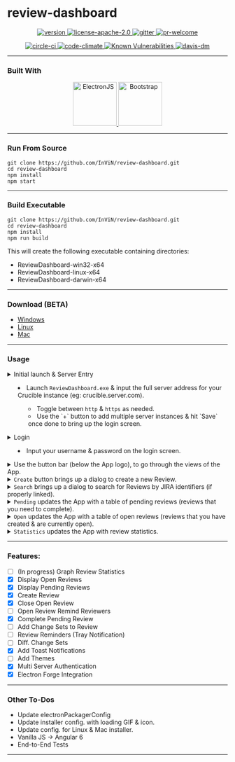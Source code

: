 # review-dashboard

<p align="center">
 <a href="https://github.com/InViN/review-dashboard/releases">
  <img src="https://badge.fury.io/gh/InViN%2Freview-dashboard.svg" alt="version" />
 </a>
 <a href="https://opensource.org/licenses/Apache-2.0">
  <img src="https://img.shields.io/badge/License-Apache%202.0-blue.svg" alt="license-apache-2.0" />
 </a>
 <a href="https://gitter.im/review-dashboard">
  <img src="https://badges.gitter.im/Join%20Chat.svg" alt="gitter" />
 </a>
 <a href="https://github.com/InViN/review-dashboard/pulls">
  <img src="https://img.shields.io/badge/PRs-welcome-brightgreen.svg" alt="pr-welcome" />
 </a>
</p>
<p align="center">
 <a href="https://circleci.com/gh/InViN/review-dashboard">
  <img src="https://circleci.com/gh/InViN/review-dashboard.svg?style=shield" alt="circle-ci" />
 </a>
 <a href="https://codeclimate.com/github/InViN/review-dashboard/maintainability">
  <img src="https://api.codeclimate.com/v1/badges/c1ed2e39a2588049dc7f/maintainability" alt="code-climate"/>
 </a>
 <a href="https://snyk.io/test/github/InViN/review-dashboard">
  <img src="https://snyk.io/test/github/InViN/review-dashboard/badge.svg" alt="Known Vulnerabilities" data-canonical-src="https://snyk.io/test/github/InViN/review-dashboard" style="max-width:100%;" />
 </a>
 <a href="https://david-dm.org/InViN/review-dashboard">
  <img src="https://david-dm.org/InViN/review-dashboard.svg" alt="davis-dm" />
 </a>
</p>

---

### Built With

<p align="center">
 <a href="https://electronjs.org/">
  <img src="https://raw.githubusercontent.com/InViN/review-dashboard/master/resources/logo/electron-logo.svg?sanitize=true" alt="ElectronJS" height="100" width="100" />
 </a>
 <a href="https://getbootstrap.com/">
  <img src="https://raw.githubusercontent.com/InViN/review-dashboard/master/resources/logo/bootstrap-logo.svg?sanitize=true" alt="Bootstrap" height="100" width="100" />
 </a>
</p>

---

### Run From Source
```
git clone https://github.com/InViN/review-dashboard.git
cd review-dashboard
npm install
npm start
```

---

### Build Executable
```
git clone https://github.com/InViN/review-dashboard.git
cd review-dashboard
npm install
npm run build
```
This will create the following executable containing directories:
 - ReviewDashboard-win32-x64
 - ReviewDashboard-linux-x64
 - ReviewDashboard-darwin-x64

---

### Download (BETA)

- [Windows](https://github.com/InViN/review-dashboard/releases/download/v0.1.0-beta/ReviewDashboard-win32-x64.zip)
- [Linux](https://github.com/InViN/review-dashboard/releases/download/v0.1.0-beta/ReviewDashboard-linux-x64.zip)
- [Mac](https://github.com/InViN/review-dashboard/releases/download/v0.1.0-beta/ReviewDashboard-darwin-x64.zip)

---
### Usage
 
<details>
  <summary>
    Initial launch & Server Entry
    <ul>
      <li>
        Launch <code>ReviewDashboard.exe</code> & input the full server address for your Crucible instance (eg: crucible.server.com).
      </li>
      <ul>
        <li>
          Toggle between <code>http</code> & <code>https</code> as needed.
        </li>
        <li>
          Use the `+` button to add multiple server instances & hit `Save` once done to bring up the login screen.
        </li>
      </ul>
    </ul>
  </summary>
  <a href="#"><img src="https://imgur.com/nOmnfCz.gif" title="ReviewDashboard" /></a>
</details>

<details>
  <summary>
    Login
    <ul>
      <li>
        Input your username & password on the login screen.
      </li>
    </ul>
  </summary>
  <a href="#"><img src="https://imgur.com/Q8Gb8op.gif" title="ReviewDashboard" /></a>
</details>

<details>
  <summary>
    Use the button bar (below the App logo), to go through the views of the App.
  </summary>
  <a href="#"><img src="https://i.imgur.com/FsAOcFE.png" title="ReviewDashboard" /></a>
</details>

<details>
  <summary>
    <code>Create</code> button brings up a dialog to create a new Review.
  </summary>
  <a href="#"><img src="https://imgur.com/Szcg81J.gif" title="ReviewDashboard" /></a>
</details>

<details>
  <summary>
    <code>Search</code> brings up a dialog to search for Reviews by JIRA identifiers (if properly linked).
  </summary>
</details>

<details>
  <summary>
    <code>Pending</code> updates the App with a table of pending reviews (reviews that you need to complete).
  </summary>
  <a href="#"><img src="https://imgur.com/9q10ke8.gif" title="ReviewDashboard" /></a>
</details>

<details>
  <summary>
    <code>Open</code> updates the App with a table of open reviews (reviews that you have created & are currently open).
  </summary>
</details>

<details>
  <summary>
    <code>Statistics</code> updates the App with review statistics.
  </summary>
  <a href="#"><img src="https://imgur.com/MUL3k7G.gif" title="ReviewDashboard" /></a>
</details>

---

### Features:

- [ ] (In progress) Graph Review Statistics
- [x] Display Open Reviews
- [x] Display Pending Reviews
- [x] Create Review
- [x] Close Open Review
- [ ] Open Review Remind Reviewers
- [x] Complete Pending Review
- [ ] Add Change Sets to Review
- [ ] Review Reminders (Tray Notification)
- [ ] Diff. Change Sets
- [x] Add Toast Notifications
- [ ] Add Themes
- [x] Multi Server Authentication
- [x] Electron Forge Integration
 
---

### Other To-Dos

 - Update electronPackagerConfig
 - Update installer config. with loading GIF & icon.
 - Update config. for Linux & Mac installer.
 - Vanilla JS -> Angular 6
 - End-to-End Tests

---
